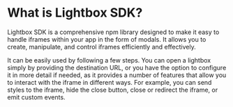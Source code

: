 # What is Lightbox SDK?

Lightbox SDK is a comprehensive npm library designed to make it easy to handle iframes within your app in the form of modals. It allows you to create, manipulate, and control iframes efficiently and effectively.

It can be easily used by following a few steps. You can open a lightbox simply by providing the destination URL, or you have the option to configure it in more detail if needed, as it provides a number of features that allow you to interact with the iframe in different ways. For example, you can send styles to the iframe, hide the close button, close or redirect the iframe, or emit custom events.

